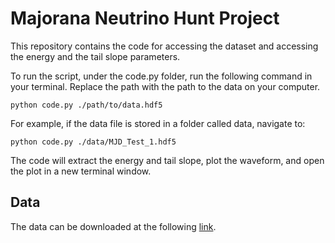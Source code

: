 # Majorana Neutrino Hunt Project

This repository contains the code for accessing the dataset and accessing the energy and the tail slope parameters.

To run the script, under the code.py folder, run the following command in your terminal. Replace the path with the path to the data on your computer.
```
python code.py ./path/to/data.hdf5
```

For example, if the data file is stored in a folder called data, navigate to:
```
python code.py ./data/MJD_Test_1.hdf5
```

The code will extract the energy and tail slope, plot the waveform, and open the plot in a new terminal window.


## Data

The data can be downloaded at the following [link](https://dataplanet.ucsd.edu/dataset.xhtml?persistentId=perma:83.ucsddata/UQWQAV).
